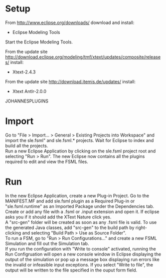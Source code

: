 # Setup
From http://www.eclipse.org/downloads/ download and install: 
 * Eclipse Modeling Tools

Start the Eclipse Modeling Tools.

From the update site http://download.eclipse.org/modeling/tmf/xtext/updates/composite/releases/ install:
 * Xtext-2.4.3

From the update site http://download.itemis.de/updates/ install:
 * Xtext Antlr-2.0.0

JOHANNESPLUGINS

# Import
Go to "File > Import... > General > Existing Projects into Workspace" and import the sle.fsml" and sle.fsml.* projects. Wait for Eclipse to index and build all the projects.  
Run a new Eclipse Application by clicking on the sle.fsml project root and selecting "Run > Run". The new Eclipse now contains all the plugins required to edit and view the FSML files.  

# Run
In the new Eclipse Application, create a new Plug-in Project. Go to the MANIFEST.MF and add sle.fsml plugin as a Required Plug-in or "sle.fsml.runtime" as an Imported Package under the Dependencies tab.  
Create or add any file with a .fsml or .input extension and open it. If eclipse asks you if it should add the XText Nature click yes.  
A "src-gen" folder will be created as soon as any .fsml file is valid. To use the generated Java classes, add "src-gen" to the build path by right-clicking and selecting "Build Path > Use as Source Folder".  
To run a FSM, go to "Run > Run Configurations..." and create a new FSML Simulation and fill out the Simulation tab.  
If you run the configuration with "Write to console" activated, running the Run Configruation will open a new console window in Eclipse displaying the output of the simulation or pop up a message box displaying run errors like the invalid or infeasible input exceptions. If you select "Write to file", the output will be written to the file specified in the ouput form field.  